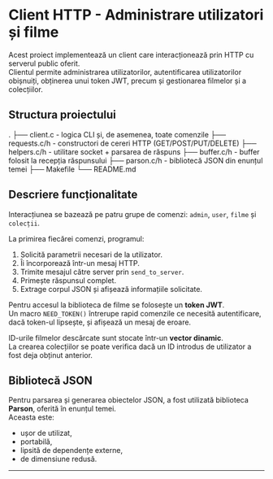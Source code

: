 # Client HTTP - Administrare utilizatori și filme

Acest proiect implementează un client care interacționează prin HTTP cu serverul public oferit.  
Clientul permite administrarea utilizatorilor, autentificarea utilizatorilor obișnuiți, obținerea unui token JWT, precum și gestionarea filmelor și a colecțiilor.

## Structura proiectului
.
├── client.c - logica CLI și, de asemenea, toate comenzile
├── requests.c/h - constructori de cereri HTTP (GET/POST/PUT/DELETE)
├── helpers.c/h - utilitare socket + parsarea de răspuns
├── buffer.c/h - buffer folosit la recepția răspunsului
├── parson.c/h - bibliotecă JSON din enunțul temei
├── Makefile
└── README.md


## Descriere funcționalitate

Interacțiunea se bazează pe patru grupe de comenzi: `admin`, `user`, `filme` și `colecții`.

La primirea fiecărei comenzi, programul:
1. Solicită parametrii necesari de la utilizator.
2. Îi încorporează într-un mesaj HTTP.
3. Trimite mesajul către server prin `send_to_server`.
4. Primește răspunsul complet.
5. Extrage corpul JSON și afișează informațiile solicitate.

Pentru accesul la biblioteca de filme se folosește un **token JWT**.  
Un macro `NEED_TOKEN()` întrerupe rapid comenzile ce necesită autentificare, dacă token-ul lipsește, și afișează un mesaj de eroare.

ID-urile filmelor descărcate sunt stocate într-un **vector dinamic**.  
La crearea colecțiilor se poate verifica dacă un ID introdus de utilizator a fost deja obținut anterior.

## Bibliotecă JSON

Pentru parsarea și generarea obiectelor JSON, a fost utilizată biblioteca **Parson**, oferită în enunțul temei.  
Aceasta este:
- ușor de utilizat,
- portabilă,
- lipsită de dependențe externe,
- de dimensiune redusă.

---

